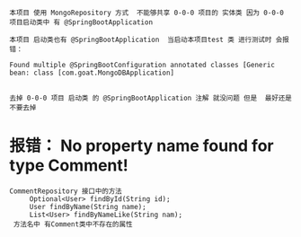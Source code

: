     本项目 使用 MongoRepository 方式  不能够共享 0-0-0 项目的 实体类 因为 0-0-0 项目启动类中 有 @SpringBootApplication
    
    本项目 启动类也有 @SpringBootApplication  当启动本项目test 类 进行测试时 会报错：
    
    Found multiple @SpringBootConfiguration annotated classes [Generic bean: class [com.goat.MongoDBApplication]
    
    
    去掉 0-0-0 项目 启动类 的 @SpringBootApplication 注解 就没问题 但是  最好还是不要去掉
    
#  报错： No property name found for type Comment!
    CommentRepository 接口中的方法
         Optional<User> findById(String id);
         User findByName(String name);
         List<User> findByNameLike(String nam);
     方法名中 有Comment类中不存在的属性